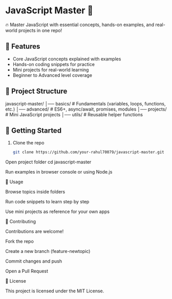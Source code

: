 # JavaScript Master 🚀

🔥 Master JavaScript with essential concepts, hands-on examples, and real-world projects in one repo!

## 📌 Features
- Core JavaScript concepts explained with examples  
- Hands-on coding snippets for practice  
- Mini projects for real-world learning  
- Beginner to Advanced level coverage  

## 📂 Project Structure
javascript-master/
│── basics/ # Fundamentals (variables, loops, functions, etc.)
│── advanced/ # ES6+, async/await, promises, modules
│── projects/ # Mini JavaScript projects
│── utils/ # Reusable helper functions


## 🚀 Getting Started
1. Clone the repo  
   ```bash
   git clone https://github.com/your-rahul70079/javascript-master.git

Open project folder
cd javascript-master

Run examples in browser console or using Node.js

📖 Usage

Browse topics inside folders

Run code snippets to learn step by step

Use mini projects as reference for your own apps

🤝 Contributing

Contributions are welcome!

Fork the repo

Create a new branch (feature-newtopic)

Commit changes and push

Open a Pull Request

📜 License

This project is licensed under the MIT License.
